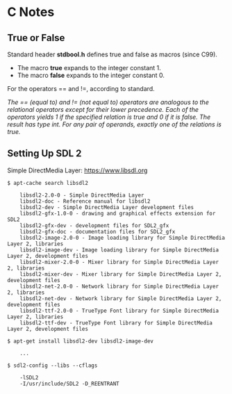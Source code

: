 # C Notes

## True or False

Standard header **stdbool.h** defines true and false as macros (since C99).

* The macro **true** expands to the integer constant 1.
* The macro **false** expands to the integer constant 0.

For the operators == and !=, according to standard.

_The == (equal to) and != (not equal to) operators are analogous
to the relational operators except for their lower precedence.
Each of the operators yields 1 if the specified relation is
true and 0 if it is false. The result has type int. For any pair
of operands, exactly one of the relations is true._

## Setting Up SDL 2

Simple DirectMedia Layer: https://www.libsdl.org

```
$ apt-cache search libsdl2

    libsdl2-2.0-0 - Simple DirectMedia Layer
    libsdl2-doc - Reference manual for libsdl2
    libsdl2-dev - Simple DirectMedia Layer development files
    libsdl2-gfx-1.0-0 - drawing and graphical effects extension for SDL2
    libsdl2-gfx-dev - development files for SDL2_gfx
    libsdl2-gfx-doc - documentation files for SDL2_gfx
    libsdl2-image-2.0-0 - Image loading library for Simple DirectMedia Layer 2, libraries
    libsdl2-image-dev - Image loading library for Simple DirectMedia Layer 2, development files
    libsdl2-mixer-2.0-0 - Mixer library for Simple DirectMedia Layer 2, libraries
    libsdl2-mixer-dev - Mixer library for Simple DirectMedia Layer 2, development files
    libsdl2-net-2.0-0 - Network library for Simple DirectMedia Layer 2, libraries
    libsdl2-net-dev - Network library for Simple DirectMedia Layer 2, development files
    libsdl2-ttf-2.0-0 - TrueType Font library for Simple DirectMedia Layer 2, libraries
    libsdl2-ttf-dev - TrueType Font library for Simple DirectMedia Layer 2, development files

$ apt-get install libsdl2-dev libsdl2-image-dev

    ...

$ sdl2-config --libs --cflags

    -lSDL2
    -I/usr/include/SDL2 -D_REENTRANT
```
